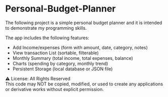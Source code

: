 # Personal-Budget-Planner
The following project is a simple personal budget planner and it is intended to demonstrate my programming skills.

The app includes the following features:
- Add Income/expenses (form with amount, date, category, notes)
- View transaction List (sortable, filterable)
- Monthly Summary (total income, total expenses, balance)
- Charts (spending by category, monthly trend)
- Persistent Storage (local database or JSON file)


⚠️ License: All Rights Reserved  
This code may NOT be copied, modified, or used to create any applications or derivative works without explicit permission.

